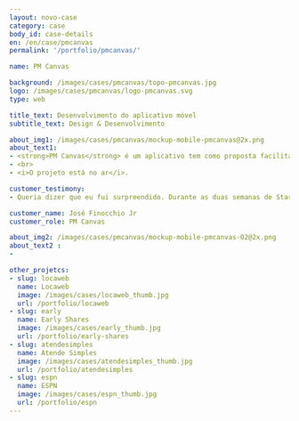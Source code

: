 ```yaml
---
layout: novo-case
category: case
body_id: case-details
en: /en/case/pmcanvas
permalink: '/portfolio/pmcanvas/'

name: PM Canvas

background: /images/cases/pmcanvas/topo-pmcanvas.jpg
logo: /images/cases/pmcanvas/logo-pmcanvas.svg
type: web

title_text: Desenvolvimento do aplicativo móvel
subtitle_text: Design & Desenvolvimento

about_img1: /images/cases/pmcanvas/mockup-mobile-pmcanvas@2x.png
about_text1:
- <strong>PM Canvas</strong> é um aplicativo tem como proposta facilitar a nova tendência de criação colaborativa para projetos de todos os portes. É possível elaborar planos em tempo real, independentemente da localização geográfica. Utilize a metodologia certa e o aplicativo certo para o projeto certo.
- <br>
- <i>O projeto está no ar</i>.

customer_testimony:
- Queria dizer que eu fui surpreendido. Durante as duas semanas de Startup Dev Mobile o time deu uma aula de gestão de projetos. Achamos que talvez o escopo estivesse grande demais, mas no fim deu tudo certo. E, além disso, entregaram uma coisa que para nós é muito importante, o fator 'Uau!' Hoje olho para o app e digo ‘Uau!

customer_name: José Finocchio Jr
customer_role: PM Canvas

about_img2: /images/cases/pmcanvas/mockup-mobile-pmcanvas-02@2x.png
about_text2 :
-

other_projetcs:
- slug: locaweb
  name: Locaweb
  image: /images/cases/locaweb_thumb.jpg
  url: /portfolio/locaweb
- slug: early
  name: Early Shares
  image: /images/cases/early_thumb.jpg
  url: /portfolio/early-shares
- slug: atendesimples
  name: Atende Simples
  image: /images/cases/atendesimples_thumb.jpg
  url: /portfolio/atendesimples
- slug: espn
  name: ESPN
  image: /images/cases/espn_thumb.jpg
  url: /portfolio/espn
---
```

